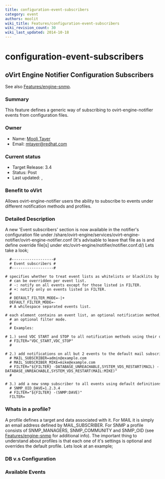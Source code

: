 ```yaml
---
title: configuration-event-subscribers
category: event
authors: moolit
wiki_title: Features/configuration-event-subscribers
wiki_revision_count: 30
wiki_last_updated: 2014-10-18
---
```


# configuration-event-subscribers

## oVirt Engine Notifier Configuration Subscribers

See also [Features/engine-snmp](Features/engine-snmp).

### Summary

This feature defines a generic way of subscribing to ovirt-engine-notifier events from configuration files.

### Owner

*   Name: [Mooli Tayer](User:mtayer)
*   Email: <mtayer@redhat.com>

### Current status

*   Target Release: 3.4
*   Status: Post
*   Last updated: ,

### Benefit to oVirt

Allows ovirt-engine-notifier users the ability to subscribe to events under different notification methods and profiles.

### Detailed Description

A new 'Event subscribers' section is now available in the notifier's configuration file under
/share/ovirt-engine/services/ovirt-engine-notifier/ovirt-engine-notifier.conf
(It's advisable to leave that file as is and define override file[s] under etc/ovirt-engine/notifier/notifier.conf.d/) Lets take a look;

      #-------------------#
      # Event subscribers #
      #-------------------#
      # specifies whether to treat event lists as whitelists or blacklits by default,
      # can be overridden per event list.
      # -: notify on all events except for those listed in FILTER.
      # +: notify only on events listed in FILTER.
      #
      # DEFAULT_FILTER_MODE=-|+
      DEFAULT_FILTER_MODE=-
      # A whitespace separated events list.
      # each element contains an event list, an optional notification method, an optional profile and
      # an optional filter mode.
      #
      # Examples:
      # 1.) send VDC START and STOP to all notification methods using their default profiles. assumes default filter is +.
      # FILTER="VDC_START,VDC_STOP"
      #
      # 2.) add notifications on all but 2 events to the default mail subscriber as well as to mike@example.com.
      # MAIL_SUBSCRIBER=admin@example.com
      # MAIL_SUBSCRIBER_MIKE=mike@example.com
      # FILTER="${FILTER} -DATABASE_UNREACHABLE,SYSTEM_VDS_RESTART(MAIL) -DATABASE_UNREACHABLE,SYSTEM_VDS_RESTART(MAIL:MIKE)"
      #
      # 3.) add a new snmp subscriber to all events using default definitions, overriding only the oid.
      # SNMP_OID_DAVE=1.2.3.4
      # FILTER="${FILTER} -(SNMP:DAVE)"
      FILTER=

### Whats in a profile?

A profile defines a target and data associated with it. For MAIL it is simply an email address defined by MAIL_SUBSCRIBER.
For SNMP a profile consists of SNMP_MANAGERS, SNMP_COMMUNITY and SNMP_OID (see [Features/engine-snmp](Features/engine-snmp) for additional info).
 The important thing to understand about profiles is that each one of it's settings is optional and overrides the default profile. Lets look at an example;

### DB v.s Configuration

### Available Events
